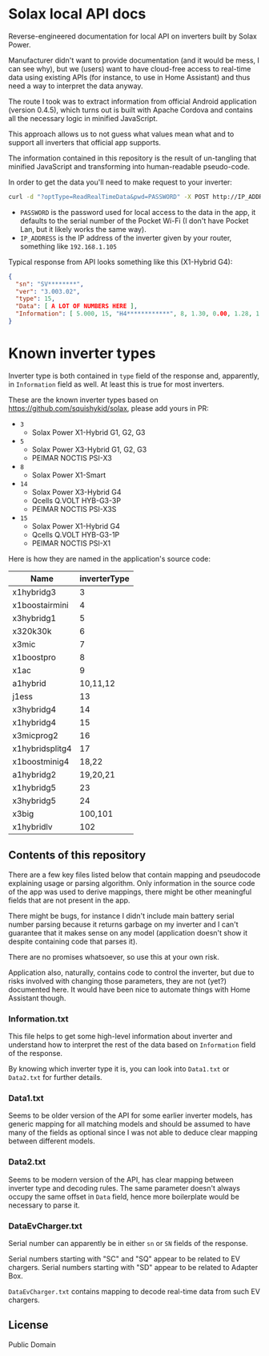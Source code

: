 # Solax local API docs

Reverse-engineered documentation for local API on inverters built by Solax Power.

Manufacturer didn't want to provide documentation (and it would be mess, I can see why), but we (users) want to have
cloud-free access to real-time data using existing APIs (for instance, to use in Home Assistant) and thus need a way to
interpret the data anyway.

The route I took was to extract information from official Android application (version 0.4.5), which turns out is built
with Apache Cordova and contains all the necessary logic in minified JavaScript.

This approach allows us to not guess what values mean what and to support all inverters that official app supports.

The information contained in this repository is the result of un-tangling that minified JavaScript and transforming into
human-readable pseudo-code.

In order to get the data you'll need to make request to your inverter:
```bash
curl -d "?optType=ReadRealTimeData&pwd=PASSWORD" -X POST http://IP_ADDRESS
```

* `PASSWORD` is the password used for local access to the data in the app, it defaults to the serial number of the Pocket
Wi-Fi (I don't have Pocket Lan, but it likely works the same way).
* `IP_ADDRESS` is the IP address of the inverter given by your router, something like `192.168.1.105`

Typical response from API looks something like this (X1-Hybrid G4):
```json
{
  "sn": "SV********",
  "ver": "3.003.02",
  "type": 15,
  "Data": [ A LOT OF NUMBERS HERE ],
  "Information": [ 5.000, 15, "H4************", 8, 1.30, 0.00, 1.28, 1.04, 0.00, 1]
}
```

# Known inverter types

Inverter type is both contained in `type` field of the response and, apparently, in `Information` field as well.
At least this is true for most inverters.

These are the known inverter types based on https://github.com/squishykid/solax, please add yours in PR:
* `3`
  * Solax Power X1-Hybrid G1, G2, G3
* `5`
  * Solax Power X3-Hybrid G1, G2, G3
  * PEIMAR NOCTIS PSI-X3
* `8`
  * Solax Power X1-Smart
* `14`
  * Solax Power X3-Hybrid G4
  * Qcells Q.VOLT HYB-G3-3P
  * PEIMAR NOCTIS PSI-X3S
* `15`
  * Solax Power X1-Hybrid G4
  * Qcells Q.VOLT HYB-G3-1P
  * PEIMAR NOCTIS PSI-X1

Here is how they are named in the application's source code:

| Name            | inverterType |
|-----------------|--------------|
| x1hybridg3      | 3            |
| x1boostairmini  | 4            |
| x3hybridg1      | 5            |
| x320k30k        | 6            |
| x3mic           | 7            |
| x1boostpro      | 8            |
| x1ac            | 9            |
| a1hybrid        | 10,11,12     |
| j1ess           | 13           |
| x3hybridg4      | 14           |
| x1hybridg4      | 15           |
| x3micprog2      | 16           |
| x1hybridsplitg4 | 17           |
| x1boostminig4   | 18,22        |
| a1hybridg2      | 19,20,21     |
| x1hybridg5      | 23           |
| x3hybridg5      | 24           |
| x3big           | 100,101      |
| x1hybridlv      | 102          |

## Contents of this repository

There are a few key files listed below that contain mapping and pseudocode explaining usage or parsing algorithm.
Only information in the source code of the app was used to derive mappings, there might be other meaningful fields that
are not present in the app.

There might be bugs, for instance I didn't include main battery serial number parsing because it returns garbage on my
inverter and I can't guarantee that it makes sense on any model (application doesn't show it despite containing code
that parses it).

There are no promises whatsoever, so use this at your own risk.

Application also, naturally, contains code to control the inverter, but due to risks involved with changing those
parameters, they are not (yet?) documented here. It would have been nice to automate things with Home Assistant though.

### Information.txt

This file helps to get some high-level information about inverter and understand how to interpret the rest of the data
based on `Information` field of the response.

By knowing which inverter type it is, you can look into `Data1.txt` or `Data2.txt` for further details.

### Data1.txt

Seems to be older version of the API for some earlier inverter models, has generic mapping for all matching models and
should be assumed to have many of the fields as optional since I was not able to deduce clear mapping between different
models.

### Data2.txt

Seems to be modern version of the API, has clear mapping between inverter type and decoding rules.
The same parameter doesn't always occupy the same offset in `Data` field, hence more boilerplate would be necessary to
parse it.

### DataEvCharger.txt

Serial number can apparently be in either `sn` or `SN` fields of the response.

Serial numbers starting with "SC" and "SQ" appear to be related to EV chargers.
Serial numbers starting with "SD" appear to be related to Adapter Box.

`DataEvCharger.txt` contains mapping to decode real-time data from such EV chargers.

## License

Public Domain
